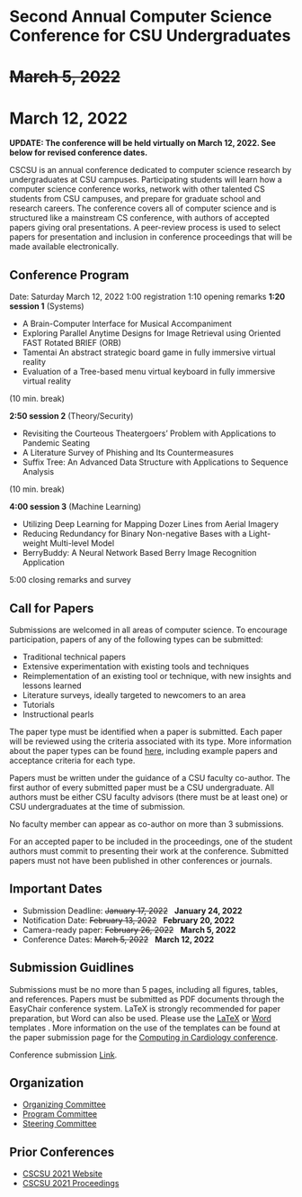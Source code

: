 # Second Annual Computer Science Conference for CSU Undergraduates
# ~~March 5, 2022~~ 
# March 12, 2022

**UPDATE: The conference will be held virtually on March 12, 2022. See below for revised conference dates.**

CSCSU is an annual conference dedicated to computer science research by undergraduates at CSU campuses. Participating students will learn how a computer science conference works, network with other talented CS students from CSU campuses, and prepare for graduate school and research careers. The conference covers all of computer science and is structured like a mainstream CS conference, with authors of accepted papers giving oral presentations. A peer-review process is used to select papers for presentation and inclusion in conference proceedings that will be made available electronically.

## Conference Program ##
Date: Saturday March 12, 2022
1:00 registration 
1:10 opening remarks
**1:20 session 1**  (Systems)

* A Brain-Computer Interface for Musical Accompaniment
* Exploring Parallel Anytime Designs for Image Retrieval using Oriented FAST Rotated BRIEF (ORB)
* Tamentai An abstract strategic board game in fully immersive virtual reality
* Evaluation of a Tree-based menu virtual keyboard in fully immersive virtual reality

(10 min. break)

**2:50 session 2**  (Theory/Security)
* Revisiting the Courteous Theatergoers’ Problem with Applications to Pandemic Seating
* A Literature Survey of Phishing and Its Countermeasures 
* Suffix Tree: An Advanced Data Structure with Applications to Sequence Analysis

(10 min. break)

**4:00 session 3**  (Machine Learning)
* Utilizing Deep Learning for Mapping Dozer Lines from Aerial Imagery
* Reducing Redundancy for Binary Non-negative Bases with a Light-weight Multi-level Model
* BerryBuddy: A Neural Network Based Berry Image Recognition Application

5:00 closing remarks and survey

## Call for Papers ##
Submissions are welcomed in all areas of computer science. To encourage participation, papers of any of the following types can be submitted:

* Traditional technical papers
* Extensive experimentation with existing tools and techniques
* Reimplementation of an existing tool or technique, with new insights and lessons learned
* Literature surveys, ideally targeted to newcomers to an area
* Tutorials
* Instructional pearls

The paper type must be identified when a paper is submitted. Each paper will be reviewed using the criteria associated with its type. More information about the paper types can be found [here](https://cscsu-conference.github.io/Paper%20types%202022.pdf), including example papers and acceptance criteria for each type.

Papers must be written under the guidance of a CSU faculty co-author. The first author of every submitted paper must be a CSU undergraduate. All authors must be either CSU faculty advisors (there must be at least one) or CSU undergraduates at the time of submission.

No faculty member can appear as co-author on more than 3 submissions.

For an accepted paper to be included in the proceedings, one of the student authors must commit to presenting their work at the conference. Submitted papers must not have been published in other conferences or journals.

## Important Dates ##

* Submission Deadline: ~~January 17, 2022~~ &nbsp; **January 24, 2022**
* Notification Date: ~~February 13, 2022~~ &nbsp; **February 20, 2022**
* Camera-ready paper: ~~February 26, 2022~~ &nbsp; **March 5, 2022**
* Conference Dates: ~~March 5, 2022~~ &nbsp; **March 12, 2022**

## Submission Guidlines
Submissions must be no more than 5 pages, including all figures, tables, and references. Papers must be submitted as PDF documents through the EasyChair conference system. LaTeX is strongly recommended for paper preparation, but Word can also be used. Please use the [LaTeX](https://cscsu-conference.github.io/LatexTemplate.zip) or [Word](https://cscsu-conference.github.io/WordTemplate.docx) templates . More information on the use of the templates can be found at the paper submission page for the [Computing in Cardiology conference](http://www.cinc.org/instructions-for-preparing-and-submitting-full-papers/).

Conference submission [Link](https://easychair.org/conferences/?conf=cscsu2022).

## Organization

* [Organizing Committee](./organizing_comm.html)
* [Program Committee](./program_comm.html)
* [Steering Committee](./steering_comm.html)

## Prior Conferences

* [CSCSU 2021 Website](./index21.html)
* [CSCSU 2021 Proceedings](https://scholarworks.calstate.edu/collections/zp38wj490?locale=en)
